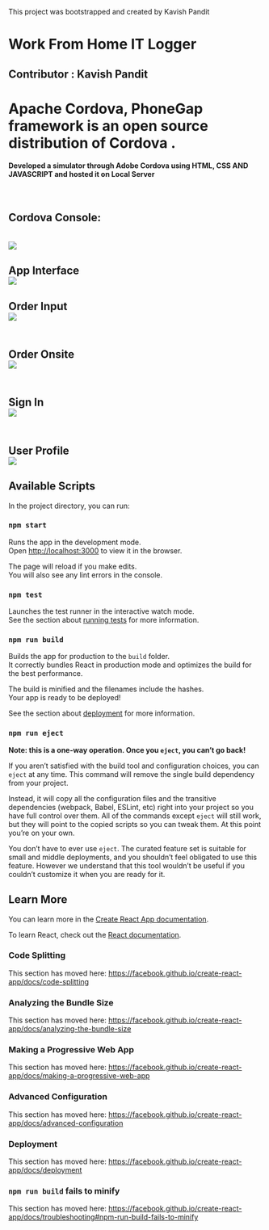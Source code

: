 This project was bootstrapped and created by Kavish Pandit

# Work From Home IT Logger

## Contributor : Kavish Pandit 
<H1>Apache Cordova, PhoneGap framework is an open source distribution of Cordova .
<br>
<h4>Developed a simulator through Adobe Cordova using HTML, CSS AND JAVASCRIPT and hosted it on Local Server</h4>
<br>
<h2>Cordova Console:</h2>
<br>
<img src="https://github.com/beastgetssavvy13/wfh-it-logger-app/images/1.JPG"/>
</br>
<h2>App Interface<br>
<img src="https://github.com/beastgetssavvy13/phonegap/blob/master/sample%20raw/1.JPG"/>
</br>
<h2>Order Input<br>
<img src="https://github.com/beastgetssavvy13/phonegap/blob/master/sample%20raw/6.JPG"/>
</br>
<br>
<h2>Order Onsite<br>
<img src="https://github.com/beastgetssavvy13/phonegap/blob/master/sample%20raw/3.JPG"/>
</br>
<br>
<h2>Sign In<br>
<img src="https://github.com/beastgetssavvy13/phonegap/blob/master/sample%20raw/4.JPG"/>
</br>
<br>
<h2>User Profile<br>
<img src="https://github.com/beastgetssavvy13/phonegap/blob/master/sample%20raw/5.JPG"/>
</br>

## Available Scripts

In the project directory, you can run:

### `npm start`

Runs the app in the development mode.<br />
Open [http://localhost:3000](http://localhost:3000) to view it in the browser.

The page will reload if you make edits.<br />
You will also see any lint errors in the console.

### `npm test`

Launches the test runner in the interactive watch mode.<br />
See the section about [running tests](https://facebook.github.io/create-react-app/docs/running-tests) for more information.

### `npm run build`

Builds the app for production to the `build` folder.<br />
It correctly bundles React in production mode and optimizes the build for the best performance.

The build is minified and the filenames include the hashes.<br />
Your app is ready to be deployed!

See the section about [deployment](https://facebook.github.io/create-react-app/docs/deployment) for more information.

### `npm run eject`

**Note: this is a one-way operation. Once you `eject`, you can’t go back!**

If you aren’t satisfied with the build tool and configuration choices, you can `eject` at any time. This command will remove the single build dependency from your project.

Instead, it will copy all the configuration files and the transitive dependencies (webpack, Babel, ESLint, etc) right into your project so you have full control over them. All of the commands except `eject` will still work, but they will point to the copied scripts so you can tweak them. At this point you’re on your own.

You don’t have to ever use `eject`. The curated feature set is suitable for small and middle deployments, and you shouldn’t feel obligated to use this feature. However we understand that this tool wouldn’t be useful if you couldn’t customize it when you are ready for it.

## Learn More

You can learn more in the [Create React App documentation](https://facebook.github.io/create-react-app/docs/getting-started).

To learn React, check out the [React documentation](https://reactjs.org/).

### Code Splitting

This section has moved here: https://facebook.github.io/create-react-app/docs/code-splitting

### Analyzing the Bundle Size

This section has moved here: https://facebook.github.io/create-react-app/docs/analyzing-the-bundle-size

### Making a Progressive Web App

This section has moved here: https://facebook.github.io/create-react-app/docs/making-a-progressive-web-app

### Advanced Configuration

This section has moved here: https://facebook.github.io/create-react-app/docs/advanced-configuration

### Deployment

This section has moved here: https://facebook.github.io/create-react-app/docs/deployment

### `npm run build` fails to minify

This section has moved here: https://facebook.github.io/create-react-app/docs/troubleshooting#npm-run-build-fails-to-minify
